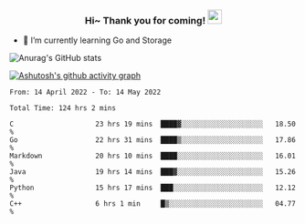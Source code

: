<h3 align="center">
    Hi~ Thank you for coming!
    <img src="https://media.giphy.com/media/hvRJCLFzcasrR4ia7z/giphy.gif" width="25px">
</h3>

<!--
**pineapple-man/pineapple-man** is a ✨ _special_ ✨ repository because its `README.md` (this file) appears on your GitHub profile.

Here are some ideas to get you started:
- 🔭 I’m currently working on ...
- 🤔 I’m looking for help with ...
- 💬 Ask me about ...
- 📫 How to reach me: ...
- 😄 Pronouns: ...
- ⚡ Fun fact: 
- 👯 I’m looking to collaborate on kubernetes
-->
- 🌱 I’m currently learning Go and Storage


![Anurag's GitHub stats](https://github-readme-stats.vercel.app/api?username=pineapple-man&show_icons=true&theme=radical)


[![Ashutosh's github activity graph](https://activity-graph.herokuapp.com/graph?username=pineapple-man&bg_color=fffff0&color=708090&line=24292e&point=24292e&area=true&hide_border=true)](https://github.com/ashutosh00710/github-readme-activity-graph)

<!--START_SECTION:waka-->

```text
From: 14 April 2022 - To: 14 May 2022

Total Time: 124 hrs 2 mins

C                    23 hrs 19 mins  ████▓░░░░░░░░░░░░░░░░░░░░   18.50 %
Go                   22 hrs 31 mins  ████▒░░░░░░░░░░░░░░░░░░░░   17.86 %
Markdown             20 hrs 10 mins  ████░░░░░░░░░░░░░░░░░░░░░   16.01 %
Java                 19 hrs 14 mins  ███▓░░░░░░░░░░░░░░░░░░░░░   15.26 %
Python               15 hrs 17 mins  ███░░░░░░░░░░░░░░░░░░░░░░   12.12 %
C++                  6 hrs 1 min     █▒░░░░░░░░░░░░░░░░░░░░░░░   04.77 %
```

<!--END_SECTION:waka-->
